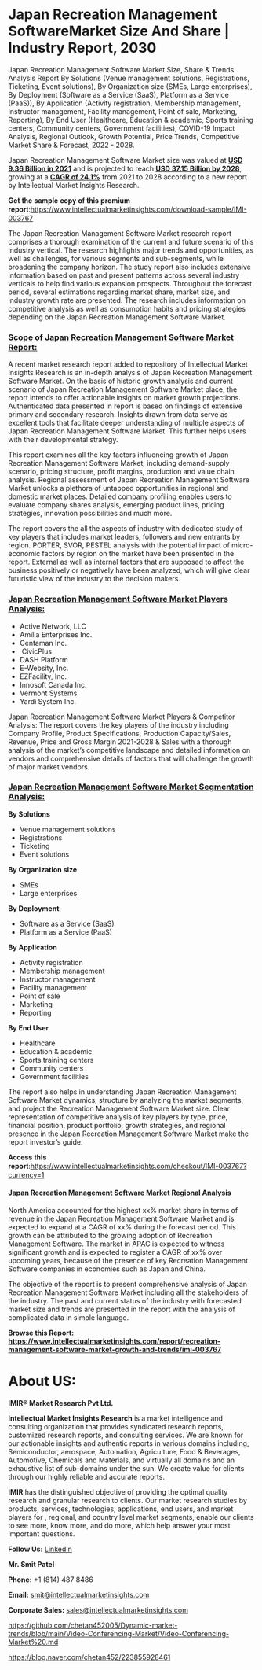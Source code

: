 <h1>Japan Recreation Management SoftwareMarket Size And Share | Industry Report, 2030</h1>
<p>Japan Recreation Management Software Market Size, Share &amp; Trends Analysis Report By Solutions (Venue management solutions, Registrations, Ticketing, Event solutions), By Organization size (SMEs, Large enterprises), By Deployment (Software as a Service (SaaS), Platform as a Service (PaaS)), By Application (Activity registration, Membership management, Instructor management, Facility management, Point of sale, Marketing, Reporting), By End User (Healthcare, Education &amp; academic, Sports training centers, Community centers, Government facilities), COVID-19 Impact Analysis, Regional Outlook, Growth Potential, Price Trends, Competitive Market Share &amp; Forecast, 2022 - 2028.</p>
<p>Japan Recreation Management Software Market size was valued at&nbsp;<strong><u>USD 9.36 Billion in 2021</u></strong>&nbsp;and is projected to reach&nbsp;<strong><u>USD 37.15 Billion by 2028</u></strong>, growing at a&nbsp;<strong><u>CAGR of 24.1%</u></strong>&nbsp;from 2021 to 2028 according to a new report by Intellectual Market Insights Research.</p>
<p>𝐆𝐞𝐭 𝐭𝐡𝐞 𝐬𝐚𝐦𝐩𝐥𝐞 𝐜𝐨𝐩𝐲 𝐨𝐟 𝐭𝐡𝐢𝐬 𝐩𝐫𝐞𝐦𝐢𝐮𝐦 𝐫𝐞𝐩𝐨𝐫𝐭:<a href="https://www.intellectualmarketinsights.com/download-sample/IMI-003767">https://www.intellectualmarketinsights.com/download-sample/IMI-003767</a>&nbsp;</p>
<p>The Japan Recreation Management Software Market research report comprises a thorough examination of the current and future scenario of this industry vertical. The research highlights major trends and opportunities, as well as challenges, for various segments and sub-segments, while broadening the company horizon. The study report also includes extensive information based on past and present patterns across several industry verticals to help find various expansion prospects. Throughout the forecast period, several estimations regarding market share, market size, and industry growth rate are presented. The research includes information on competitive analysis as well as consumption habits and pricing strategies depending on the Japan Recreation Management Software Market.</p>
<h3><strong><u>Scope of Japan Recreation Management Software Market Report:</u></strong></h3>
<p>A recent market research report added to repository of Intellectual Market Insights Research is an in-depth analysis of Japan Recreation Management Software Market. On the basis of historic growth analysis and current scenario of Japan Recreation Management Software Market place, the report intends to offer actionable insights on market growth projections. Authenticated data presented in report is based on findings of extensive primary and secondary research. Insights drawn from data serve as excellent tools that facilitate deeper understanding of multiple aspects of Japan Recreation Management Software Market. This further helps users with their developmental strategy.</p>
<p>This report examines all the key factors influencing growth of Japan Recreation Management Software Market, including demand-supply scenario, pricing structure, profit margins, production and value chain analysis. Regional assessment of Japan Recreation Management Software Market unlocks a plethora of untapped opportunities in regional and domestic market places. Detailed company profiling enables users to evaluate company shares analysis, emerging product lines, pricing strategies, innovation possibilities and much more.</p>
<p>The report covers the all the aspects of industry with dedicated study of key players that includes market leaders, followers and new entrants by region. PORTER, SVOR, PESTEL analysis with the potential impact of micro-economic factors by region on the market have been presented in the report. External as well as internal factors that are supposed to affect the business positively or negatively have been analyzed, which will give clear futuristic view of the industry to the decision makers.</p>
<h3><strong><u>Japan Recreation Management Software Market Players Analysis:</u></strong></h3>
<ul>
<li>Active Network, LLC</li>
<li>Amilia Enterprises Inc.</li>
<li>Centaman Inc.</li>
<li>&nbsp;CivicPlus</li>
<li>DASH Platform</li>
<li>E-Websity, Inc.</li>
<li>EZFacility, Inc.</li>
<li>Innosoft Canada Inc.</li>
<li>Vermont Systems</li>
<li>Yardi System Inc.</li>
</ul>
<p>Japan Recreation Management Software Market Players &amp; Competitor Analysis: The report covers the key players of the industry including Company Profile, Product Specifications, Production Capacity/Sales, Revenue, Price and Gross Margin 2021-2028 &amp; Sales with a thorough analysis of the market&rsquo;s competitive landscape and detailed information on vendors and comprehensive details of factors that will challenge the growth of major market vendors.</p>
<h3><strong><u>Japan Recreation Management Software Market Segmentation Analysis:</u></strong></h3>
<p><strong>By Solutions</strong></p>
<ul>
<li>Venue management solutions</li>
<li>Registrations</li>
<li>Ticketing</li>
<li>Event solutions</li>
</ul>
<p><strong>By Organization size</strong></p>
<ul>
<li>SMEs</li>
<li>Large enterprises</li>
</ul>
<p><strong>By Deployment</strong></p>
<ul>
<li>Software as a Service (SaaS)</li>
<li>Platform as a Service (PaaS)</li>
</ul>
<p><strong>By Application</strong></p>
<ul>
<li>Activity registration</li>
<li>Membership management</li>
<li>Instructor management</li>
<li>Facility management</li>
<li>Point of sale</li>
<li>Marketing</li>
<li>Reporting</li>
</ul>
<p><strong>By End User</strong></p>
<ul>
<li>Healthcare</li>
<li>Education &amp; academic</li>
<li>Sports training centers</li>
<li>Community centers</li>
<li>Government facilities</li>
</ul>
<p>The report also helps in understanding Japan Recreation Management Software Market dynamics, structure by analyzing the market segments, and project the Recreation Management Software&nbsp;Market size. Clear representation of competitive analysis of key players by type, price, financial position, product portfolio, growth strategies, and regional presence in the Japan Recreation Management Software Market make the report investor&rsquo;s guide.</p>
<p>𝐀𝐜𝐜𝐞𝐬𝐬 𝐭𝐡𝐢𝐬 𝐫𝐞𝐩𝐨𝐫𝐭:<a href="https://www.intellectualmarketinsights.com/checkout/IMI-003767?currency=1">https://www.intellectualmarketinsights.com/checkout/IMI-003767?currency=1</a>&nbsp;</p>
<h4><strong><u> Japan Recreation Management Software Market Regional Analysis</u></strong></h4>
<p>North America accounted for the highest xx% market share in terms of revenue in the Japan Recreation Management Software Market and is expected to expand at a CAGR of xx% during the forecast period. This growth can be attributed to the growing adoption of Recreation Management Software. The market in APAC is expected to witness significant growth and is expected to register a CAGR of xx% over upcoming years, because of the presence of key Recreation Management Software companies in economies such as Japan and China.</p>
<p>The objective of the report is to present comprehensive analysis of Japan Recreation Management Software Market including all the stakeholders of the industry. The past and current status of the industry with forecasted market size and trends are presented in the report with the analysis of complicated data in simple language.</p>
<p><strong>Browse this Report:&nbsp; <a href="https://www.intellectualmarketinsights.com/report/recreation-management-software-market-growth-and-trends/imi-003767">https://www.intellectualmarketinsights.com/report/recreation-management-software-market-growth-and-trends/imi-003767</a>&nbsp;</strong></p>
<h1>About US:</h1>
<p><strong>IMIR&reg; Market Research Pvt Ltd.</strong></p>
<p><strong>Intellectual Market Insights Research</strong> is a market intelligence and consulting organization that provides syndicated research reports, customized research reports, and consulting services. We are known for our actionable insights and authentic reports in various domains including, Semiconductor, aerospace, Automation, Agriculture, Food &amp; Beverages, Automotive, Chemicals and Materials, and virtually all domains and an exhaustive list of sub-domains under the sun. We create value for clients through our highly reliable and accurate reports.</p>
<p><strong>IMIR</strong> has the distinguished objective of providing the optimal quality research and granular research to clients. Our market research studies by products, services, technologies, applications, end users, and market players for , regional, and country level market segments, enable our clients to see more, know more, and do more, which help answer your most important questions.</p>
<p><strong>Follow Us:</strong> <a href="https://in.linkedin.com/company/imir-market-research">LinkedIn</a></p>
<p><strong>Mr. Smit Patel</strong></p>
<p><strong>Phone:</strong> +1 (814) 487 8486</p>
<p><strong>Email:</strong> <a href="mailto:smit@intellectualmarketinsights.com">smit@intellectualmarketinsights.com</a></p>
<p><strong>Corporate Sales:</strong> <a href="mailto:sales@intellectualmarketinsights.com">sales@intellectualmarketinsights.com</a></p>
<p><a href="https://github.com/chetan452005/Dynamic-market-trends/blob/main/Video-Conferencing-Market/Video-Conferencing-Market%20.md">https://github.com/chetan452005/Dynamic-market-trends/blob/main/Video-Conferencing-Market/Video-Conferencing-Market%20.md</a>&nbsp;</p>
<p><a href="https://blog.naver.com/chetan452/223855928461">https://blog.naver.com/chetan452/223855928461</a>&nbsp;</p>
